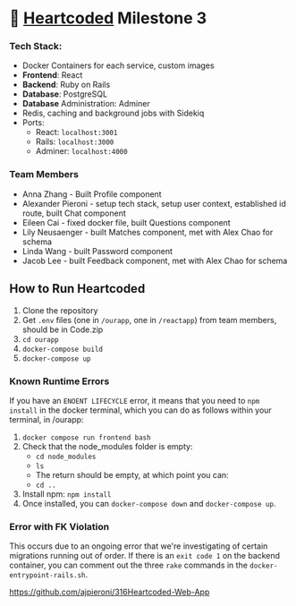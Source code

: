 
<!-- list your team members, state that you choose the open project option, and pick a short, catchy name for your team. -->
# 💞 [Heartcoded](https://github.com/ajpieroni/316Heartcoded-Web-App) Milestone 3

### Tech Stack:
- Docker Containers for each service, custom images
- **Frontend**: React
- **Backend**: Ruby on Rails
- **Database**: PostgreSQL
- **Database** Administration: Adminer
- Redis, caching and background jobs with Sidekiq
- Ports:
    - React: `localhost:3001`
    - Rails: `localhost:3000`
    - Adminer: `localhost:4000` 

### Team Members
- Anna Zhang - Built Profile component
- Alexander Pieroni - setup tech stack, setup user context, established id route, built Chat component
- Eileen Cai - fixed docker file, built Questions component
- Lily Neusaenger - built Matches component, met with Alex Chao for schema
- Linda Wang - built Password component
- Jacob Lee - built Feedback component, met with Alex Chao for schema

## How to Run Heartcoded
1. Clone the repository
2. Get `.env` files (one in `/ourapp`, one in `/reactapp`) from team members, should be in Code.zip
3. `cd ourapp`
4. `docker-compose build`
5. `docker-compose up`

### Known Runtime Errors
If you have an `ENOENT LIFECYCLE` error, it means that you need to `npm install` in the docker terminal, which you can do as follows within your terminal, in /ourapp:
1. `docker compose run frontend bash`
2. Check that the node_modules folder is empty:
    -   `cd node_modules`
    -   `ls`
    - The return should be empty, at which point you can:
    - `cd ..`
3. Install npm: `npm install`
4. Once installed, you can `docker-compose down` and `docker-compose up`.

### Error with FK Violation
This occurs due to an ongoing error that we're investigating of certain migrations running out of order. If there is an `exit code 1` on the backend container, you can comment out the three `rake` commands in the `docker-entrypoint-rails.sh`.



https://github.com/ajpieroni/316Heartcoded-Web-App 
